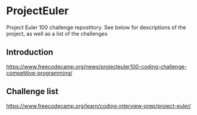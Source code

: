 # ProjectEuler
Project Euler 100 challenge repostitory. See below for descriptions of the project, as well as a list of the challenges

## Introduction
https://www.freecodecamp.org/news/projecteuler100-coding-challenge-competitive-programming/

## Challenge list
https://www.freecodecamp.org/learn/coding-interview-prep/project-euler/


